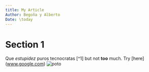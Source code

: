 ```yaml
---
title: My Article
Author: Begoña y Alberto
Date: \today
---
```


Section 1
==============

Que *estupidez* puros tecnocratas [^1] but not **too** much. Try [here] (www.google.com)
![poto](images (1))

